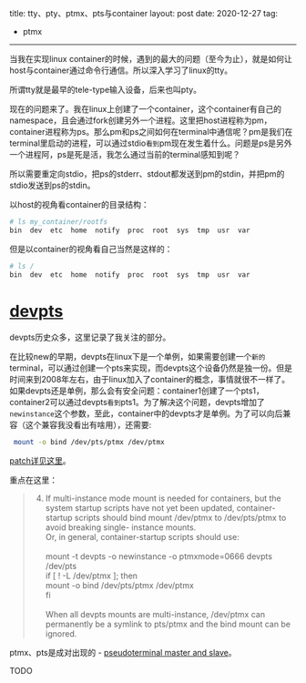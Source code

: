 title: tty、pty、ptmx、pts与container
layout: post
date: 2020-12-27
tag:
- ptmx
---

当我在实现linux container的时候，遇到的最大的问题（至今为止），就是如何让host与container通过命令行通信。所以深入学习了linux的tty。

所谓tty就是最早的tele-type输入设备，后来也叫pty。

现在的问题来了。我在linux上创建了一个container，这个container有自己的namespace，且会通过fork创建另外一个进程。这里把host进程称为pm，container进程称为ps。那么pm和ps之间如何在terminal中通信呢？pm是我们在terminal里启动的进程，可以通过stdio`看到`pm现在发生着什么。问题是ps是另外一个进程阿，ps是死是活，我怎么通过当前的terminal感知到呢？

所以需要重定向stdio，把ps的stderr、stdout都发送到pm的stdin，并把pm的stdio发送到ps的stdin。

以host的视角看container的目录结构：

```sh
# ls my_container/rootfs       
bin  dev  etc  home  notify  proc  root  sys  tmp  usr  var
```

但是以container的视角看自己当然是这样的：

```sh
# ls /       
bin  dev  etc  home  notify  proc  root  sys  tmp  usr  var
```

# [devpts](https://www.kernel.org/doc/html/latest/filesystems/devpts.html)

devpts历史众多，这里记录了我关注的部分。

在比较new的早期，devpts在linux下是一个单例，如果需要创建一个`新的`terminal，可以通过创建一个pts来实现，而devpts这个设备仍然是独一份。但是时间来到2008年左右，由于linux加入了container的概念，事情就很不一样了。如果devpts还是单例，那么会有安全问题：container1创建了一个pts1，container2可以通过devpts`看到`pts1。为了解决这个问题，devpts增加了`newinstance`这个参数，至此，container中的devpts才是单例。为了可以向后兼容（这个兼容我没看出有啥用），还需要:
```sh
 mount -o bind /dev/pts/ptmx /dev/ptmx
 ```

[patch详见这里](https://lwn.net/Articles/689539/)。

重点在这里：

>4. If multi-instance mode mount is needed for containers, but the system
   startup scripts have not yet been updated, container-startup scripts
   should bind mount /dev/ptmx to /dev/pts/ptmx to avoid breaking single-
   instance mounts.
\
   Or, in general, container-startup scripts should use:\
\
	mount -t devpts -o newinstance -o ptmxmode=0666 devpts /dev/pts\
	if [ ! -L /dev/ptmx ]; then\
		mount -o bind /dev/pts/ptmx /dev/ptmx\
	fi\
\
   When all devpts mounts are multi-instance, /dev/ptmx can permanently be
   a symlink to pts/ptmx and the bind mount can be ignored.

ptmx、pts是成对出现的 - [pseudoterminal master and slave](https://linux.die.net/man/4/ptmx)。

TODO
